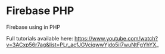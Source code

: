 # Firebase PHP
Firebase using in PHP

Full tutorials available here: https://www.youtube.com/watch?v=3ACxp56r7ag&list=PLr_acfJGVciqwwYjdo5iI7wuNtFgYhYX_
